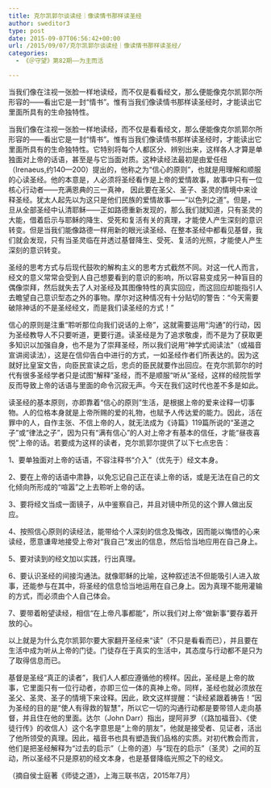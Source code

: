 ```yaml
---
title: 克尔凯郭尔谈读经｜像读情书那样读圣经
author: sweditor3
type: post
date: 2015-09-07T06:56:42+00:00
url: /2015/09/07/克尔凯郭尔谈读经｜像读情书那样读圣经/
categories:
  - 《＠守望》第82期——为主而活

---
```

当我们像在注视一张脸一样地读经，而不仅是看看经文，那么便能像克尔凯郭尔所形容的&mdash;&mdash;看出它是一封&ldquo;情书&rdquo;。惟有当我们像读情书那样读圣经时，才能读出它里面所具有的生命独特性。 

<!--more-->

当我们像在注视一张脸一样地读经，而不仅是看看经文，那么便能像克尔凯郭尔所形容的&mdash;&mdash;看出它是一封&ldquo;情书&rdquo;。惟有当我们像读情书那样读圣经时，才能读出它里面所具有的生命独特性。它特别将每个人都区分、辨别出来，这样各人才算是单独面对上帝的话语，甚至是与它当面对质。这种读经法最初是由爱任纽（Irenaeus,约140&mdash;200）提出的，他称之为&ldquo;信心的原则&rdquo;，也就是用理解和顺服的心读圣经。他的本意是，人必须将圣经看作是上帝的爱情故事，故事中只有一位核心行动者&mdash;&mdash;充满恩典的三一真神， 因此要在圣父、圣子、圣灵的情境中来诠释圣经。犹太人起先以为这只是他们民族的爱情故事&mdash;&mdash;&ldquo;以色列之道&rdquo;。但是，一旦从全部圣经中认清耶稣&mdash;&mdash;正如路德重新发现的，那么我们就知道，只有圣灵的大能，借着启示与耶稣的降生、受死和复活有关的真理，才能使人产生深刻的意识转变。但是当我们能像路德一样用新的眼光读圣经、在整本圣经中都看见基督，我们就会发现，只有当圣灵临在并透过基督降生、受死、复活的光照，才能使人产生深刻的意识转变。 

圣经的思考方式与后现代鼓吹的解构主义的思考方式截然不同。对这一代人而言，经文的意义常常会受到人自己想要看到的意识的影响，所以容易变成另一种盲目的偶像崇拜，然后就失去了人对圣经及其图像特性的真实回应，而这回应却能指引人去瞻望自己意识型态之外的事物。摩尔对这种情况有十分贴切的警告：&ldquo;今天需要破除神话的不是圣经经文，而是我们读圣经的方式！&rdquo; 

信心的原则是注重&ldquo;聆听那位向我们说话的上帝&rdquo;，这就需要运用&ldquo;沟通&rdquo;的行动，因为圣经教导人不只要听道，更要行道。读圣经是为了追求敬虔，而不是为了获取更多知识以加强自身，也不是为了崇拜圣经，所以我们说用&ldquo;神学式阅读法&rdquo;（或福音宣讲阅读法），这是在信仰告白中进行的方式，一如圣经作者们所表达的。因为这就好比皇室文告，向臣民宣读之后，忠贞的臣民就要作出回应。在克尔凯郭尔的时代有很多圣经学者只是试图&ldquo;解释&rdquo;圣经，而不是顺服&ldquo;听从&rdquo;圣经，这样的经院哲学反而导致上帝的话语与里面的命令沉寂无声。今天在我们这时代也差不多是如此。 

读圣经的基本原则，亦即靠着&ldquo;信心的原则&rdquo;生活，是根据上帝的爱来诠释一切事物。人的位格本身就是上帝所赐的爱的礼物，也赋予人传达爱的能力。因此，活在罪中的人，自作主张、不信上帝的人，就无法成为《诗篇》119篇所说的&ldquo;圣道之子&rdquo;或&ldquo;律法之子&rdquo;，因为只有&ldquo;满有信心&rdquo;的人对上帝才有基本的信任，才能&ldquo;昼夜喜悦&rdquo;上帝的话。若要成为这样的读者，克尔凯郭尔提供了以下七点忠告： 

1、要单独面对上帝的话语，不容注释书&ldquo;介入&rdquo;（优先于）经文本身。 

2、要在上帝的话语中肃静，以免忘记自己正在读上帝的话，或是无法在自己的文化倾向所形成的&ldquo;喧嚣&rdquo;之上去聆听上帝的话。 

3、要将经文当成一面镜子，从中鉴察自己，并且对镜中所见的这个罪人做出反应。 

4、按照信心原则的读经法，能带给个人深刻的信念及悔改，因而能以悔悟的心来读经，愿意谦卑地接受上帝对&ldquo;我自己&rdquo;发出的信息，然后恰当地应用在自己身上。 

5、要对读到的经文加以实践，行出真理。 

6、要认识圣经的间接沟通法。就像耶稣的比喻，这种叙述法不但能吸引人进入故事，还能参与在其中，将圣经的信息恰当地运用在自己身上。因为真理不能用灌输的方式，而必须由个人自己体会。 

7、要带着盼望读经，相信&ldquo;在上帝凡事都能&rdquo;，所以我们对上帝&ldquo;做新事&rdquo;要存着开放的心。 

以上就是为什么克尔凯郭尔要大家翻开圣经来&ldquo;读&rdquo;（不只是看看而已），并且要在生活中成为听从上帝的门徒。门徒存在于真实的生活中，其态度与行动都不是只为了取得信息而已。 

基督是圣经&ldquo;真正的读者&rdquo;，我们人人都应遵循他的榜样。因此，圣经是上帝的故事，它里面只有一位行动者，亦即三位一体的真神上帝。同样，圣经也就必须放在圣父、圣灵、圣子的情境下来诠释。因此，欧文这样提醒：&ldquo;读经紧跟着祷告！&rdquo;因为圣经的目的是&ldquo;使人有得救的智慧&rdquo;，所以它一切的沟通行动都是要带领人走向基督，并且住在他的里面。达尔（John Darr）指出，提阿非罗（《路加福音》、《使徒行传》的收信人）这个名字意思是&ldquo;上帝的朋友&rdquo;，他就是接受者、见证者，活出了他所领受的真理。因此，福音书也具有塑造我们品格的实质。对初代教会而言，他们是把圣经解释为&ldquo;过去的启示&rdquo;（上帝的道）与&ldquo;现在的启示&rdquo;（圣灵）之间的互动，所以圣经不只是原初的经文本身，也是基督降临光照之下的经文。 

（摘自侯士庭著《师徒之道》，上海三联书店，2015年7月） 

&nbsp;